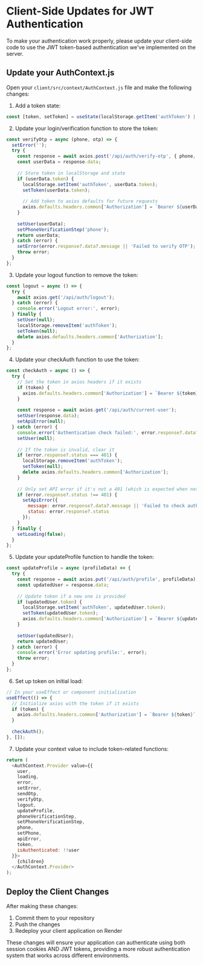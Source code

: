 # Client-Side Updates for JWT Authentication

To make your authentication work properly, please update your client-side code to use the JWT token-based authentication we've implemented on the server.

## Update your AuthContext.js

Open your `client/src/context/AuthContext.js` file and make the following changes:

1. Add a token state:
```javascript
const [token, setToken] = useState(localStorage.getItem('authToken') || null);
```

2. Update your login/verification function to store the token:
```javascript
const verifyOtp = async (phone, otp) => {
  setError('');
  try {
    const response = await axios.post('/api/auth/verify-otp', { phone, otp });
    const userData = response.data;
    
    // Store token in localStorage and state
    if (userData.token) {
      localStorage.setItem('authToken', userData.token);
      setToken(userData.token);
      
      // Add token to axios defaults for future requests
      axios.defaults.headers.common['Authorization'] = `Bearer ${userData.token}`;
    }
    
    setUser(userData);
    setPhoneVerificationStep('phone');
    return userData;
  } catch (error) {
    setError(error.response?.data?.message || 'Failed to verify OTP');
    throw error;
  }
};
```

3. Update your logout function to remove the token:
```javascript
const logout = async () => {
  try {
    await axios.get('/api/auth/logout');
  } catch (error) {
    console.error('Logout error:', error);
  } finally {
    setUser(null);
    localStorage.removeItem('authToken');
    setToken(null);
    delete axios.defaults.headers.common['Authorization'];
  }
};
```

4. Update your checkAuth function to use the token:
```javascript
const checkAuth = async () => {
  try {
    // Set the token in axios headers if it exists
    if (token) {
      axios.defaults.headers.common['Authorization'] = `Bearer ${token}`;
    }
    
    const response = await axios.get('/api/auth/current-user');
    setUser(response.data);
    setApiError(null);
  } catch (error) {
    console.error('Authentication check failed:', error.response?.data?.message || error.message);
    setUser(null);
    
    // If the token is invalid, clear it
    if (error.response?.status === 401) {
      localStorage.removeItem('authToken');
      setToken(null);
      delete axios.defaults.headers.common['Authorization'];
    }
    
    // Only set API error if it's not a 401 (which is expected when not logged in)
    if (error.response?.status !== 401) {
      setApiError({
        message: error.response?.data?.message || 'Failed to check authentication status',
        status: error.response?.status
      });
    }
  } finally {
    setLoading(false);
  }
};
```

5. Update your updateProfile function to handle the token:
```javascript
const updateProfile = async (profileData) => {
  try {
    const response = await axios.put('/api/auth/profile', profileData);
    const updatedUser = response.data;
    
    // Update token if a new one is provided
    if (updatedUser.token) {
      localStorage.setItem('authToken', updatedUser.token);
      setToken(updatedUser.token);
      axios.defaults.headers.common['Authorization'] = `Bearer ${updatedUser.token}`;
    }
    
    setUser(updatedUser);
    return updatedUser;
  } catch (error) {
    console.error('Error updating profile:', error);
    throw error;
  }
};
```

6. Set up token on initial load:
```javascript
// In your useEffect or component initialization
useEffect(() => {
  // Initialize axios with the token if it exists
  if (token) {
    axios.defaults.headers.common['Authorization'] = `Bearer ${token}`;
  }
  
  checkAuth();
}, []);
```

7. Update your context value to include token-related functions:
```javascript
return (
  <AuthContext.Provider value={{
    user,
    loading,
    error,
    setError,
    sendOtp,
    verifyOtp,
    logout,
    updateProfile,
    phoneVerificationStep,
    setPhoneVerificationStep,
    phone,
    setPhone,
    apiError,
    token,
    isAuthenticated: !!user
  }}>
    {children}
  </AuthContext.Provider>
);
```

## Deploy the Client Changes

After making these changes:
1. Commit them to your repository
2. Push the changes
3. Redeploy your client application on Render

These changes will ensure your application can authenticate using both session cookies AND JWT tokens, providing a more robust authentication system that works across different environments. 